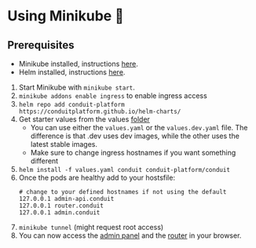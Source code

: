 # Using Minikube 🚀

## Prerequisites
- Minikube installed, instructions [here](https://minikube.sigs.k8s.io/docs/start/).
- Helm installed, instructions [here](https://helm.sh/docs/intro/install/).

1. Start Minikube with `minikube start`.
2. `minikube addons enable ingress` to enable ingress access
3. `helm repo add conduit-platform https://conduitplatform.github.io/helm-charts/`
4. Get starter values from the values [folder](https://github.com/ConduitPlatform/Conduit/tree/main/deploy/k8s/values)
    - You can use either the `values.yaml` or the `values.dev.yaml` file. The difference is that .dev uses dev images,
while the other uses the latest stable images.
    - Make sure to change ingress hostnames if you want something different
5. `helm install -f values.yaml conduit conduit-platform/conduit`
6. Once the pods are healthy add to your hostsfile:
    ```
    # change to your defined hostnames if not using the default
    127.0.0.1 admin-api.conduit
    127.0.0.1 router.conduit
    127.0.0.1 admin.conduit
    ```
7. `minikube tunnel` (might request root access)
8. You can now access the [admin panel](http://admin.conduit) and the [router](http://router.conduit) in your browser.

